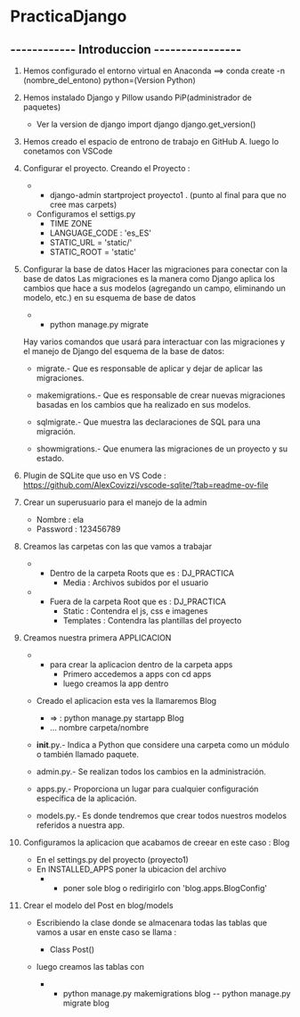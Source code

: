 # PracticaDjango

##  ------------ Introduccion ----------------
1. Hemos configurado el entorno virtual en Anaconda
    ==> conda create -n (nombre_del_entono) python=(Version Python)

2. Hemos instalado Django y Pillow usando PiP(administrador de paquetes)
    - Ver la version de django 
        import django
        django.get_version()

3. Hemos creado el espacio de entrono de trabajo en GitHub
    A. luego lo conetamos con VSCode

4. Configurar el proyecto. Creando el Proyecto : 

     - -  django-admin startproject proyecto1 . (punto al final para que no cree mas carpets)
     - Configuramos el settigs.py 
        - TIME ZONE 
        - LANGUAGE_CODE : 'es_ES'
        - STATIC_URL = 'static/'
        - STATIC_ROOT = 'static'


5. Configurar la base de datos 
    Hacer las migraciones para conectar con la base de datos 
    Las migraciones es la manera como Django aplica los cambios que hace a sus modelos (agregando un campo, eliminando un modelo, etc.) en su esquema de base de datos

    - - python manage.py migrate

    Hay varios comandos que usará para interactuar con las migraciones y el manejo de Django del esquema de la base de datos:
    - migrate.- Que es responsable de aplicar y dejar de aplicar las migraciones. 

    - makemigrations.- Que es responsable de crear nuevas migraciones basadas en los cambios que ha realizado en sus modelos.

    - sqlmigrate.- Que muestra las declaraciones de SQL para una migración.

    - showmigrations.- Que enumera las migraciones de un proyecto y su estado.

6. Plugin de SQLite que uso en VS Code :
     https://github.com/AlexCovizzi/vscode-sqlite/?tab=readme-ov-file


7. Crear un superusuario para el manejo de la admin

    - Nombre : ela
    - Password : 123456789

8. Creamos las carpetas con las que vamos a trabajar 

    - - Dentro de la carpeta Roots que es : DJ_PRACTICA
        - Media : Archivos subidos por el usuario

    - - Fuera de la carpeta Root que es : DJ_PRACTICA
        - Static : Contendra el js, css e imagenes 
        - Templates : Contendra las plantillas del proyecto

9. Creamos nuestra primera APPLICACION

    - - para crear la aplicacion dentro de la carpeta  apps
        - Primero accedemos a apps con cd apps
        - luego creamos la app dentro


    - Creado el aplicacion esta ves la llamaremos Blog
        - =>  : python manage.py startapp Blog
        - ...  nombre carpeta/nombre 

    - __init__.py.- Indica a Python que considere una carpeta como un módulo o también llamado paquete. 

    - admin.py.- Se realizan todos los cambios en la administración.

    - apps.py.- Proporciona un lugar para cualquier configuración específica de la aplicación.

    - models.py.- Es donde tendremos que crear todos nuestros modelos referidos a nuestra app.

10. Configuramos la aplicacion que acabamos de creear en este caso : Blog 

    - En el settings.py del proyecto (proyecto1)
    - En INSTALLED_APPS poner la ubicacion del archivo 
        - - poner sole blog o redirigirlo con 'blog.apps.BlogConfig'

11. Crear el modelo del Post  en blog/models

    - Escribiendo la clase donde se almacenara todas las tablas que vamos a usar en enste caso se llama :
        - Class Post()

    - luego creamos las tablas con 
        - - python manage.py makemigrations blog
        -- python manage.py migrate blog  